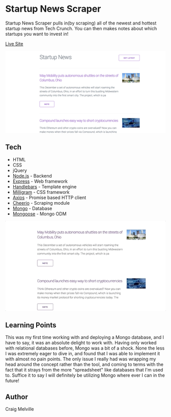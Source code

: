 # Startup News Scraper

Startup News Scraper pulls in(by scraping) all of the newest and hottest startup news from Tech Crunch. You can then makes notes about which startups you want to invest in!

[Live Site](https://startup-news-scraper.herokuapp.com/)

![](screenshots/screenshot.png)

## Tech
- HTML
- CSS
- jQuery
- [Node.js](https://nodejs.org/en/) - Backend
- [Express](http://expressjs.com/) - Web framework
- [Handlebars](http://handlebarsjs.com/) - Template engine
- [Milligram](https://milligram.io/) - CSS framework
- [Axios](https://github.com/axios/axios) - Promise based HTTP client
- [Cheerio](https://github.com/cheeriojs/cheerio) - Scraping module
- [Mongo](https://www.mongodb.com/) - Database
- [Mongoose](https://mongoosejs.com/) - Mongo ODM

![](screenshots/note.gif)

## Learning Points
This was my first time working with and deploying a Mongo database, and I have to say, it was an absolute delight to work with. Having only worked with relational databases before, Mongo was a bit of a shock. None the less I was extremely eager to dive in, and found that I was able to implement it with almost no pain points. The only issue I really had was wrapping my head around the concept rather than the tool, and coming to terms with the fact that it strays from the more "spreadsheet" like databases that I'm used to. Suffice it to say I will definitely be utilizing Mongo where ever I can in the future!

## Author
Craig Melville
